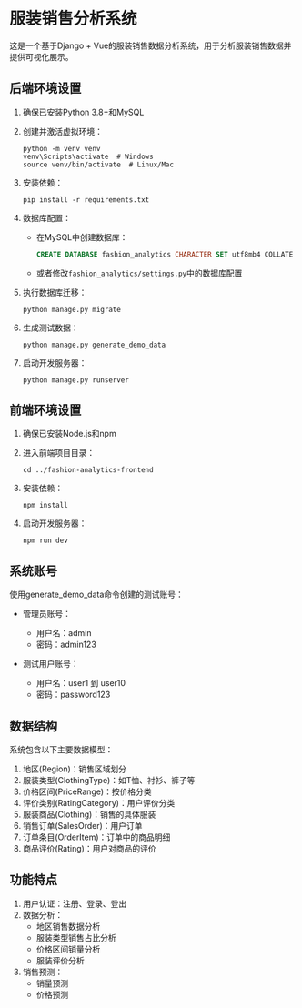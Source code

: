 # 服装销售分析系统

这是一个基于Django + Vue的服装销售数据分析系统，用于分析服装销售数据并提供可视化展示。

## 后端环境设置

1. 确保已安装Python 3.8+和MySQL

2. 创建并激活虚拟环境：
   ```
   python -m venv venv
   venv\Scripts\activate  # Windows
   source venv/bin/activate  # Linux/Mac
   ```

3. 安装依赖：
   ```
   pip install -r requirements.txt
   ```

4. 数据库配置：
   - 在MySQL中创建数据库：
     ```sql
     CREATE DATABASE fashion_analytics CHARACTER SET utf8mb4 COLLATE utf8mb4_unicode_ci;
     ```
   - 或者修改`fashion_analytics/settings.py`中的数据库配置

5. 执行数据库迁移：
   ```
   python manage.py migrate
   ```

6. 生成测试数据：
   ```
   python manage.py generate_demo_data
   ```

7. 启动开发服务器：
   ```
   python manage.py runserver
   ```

## 前端环境设置

1. 确保已安装Node.js和npm

2. 进入前端项目目录：
   ```
   cd ../fashion-analytics-frontend
   ```

3. 安装依赖：
   ```
   npm install
   ```

4. 启动开发服务器：
   ```
   npm run dev
   ```

## 系统账号

使用generate_demo_data命令创建的测试账号：

- 管理员账号：
  - 用户名：admin
  - 密码：admin123

- 测试用户账号：
  - 用户名：user1 到 user10
  - 密码：password123

## 数据结构

系统包含以下主要数据模型：

1. 地区(Region)：销售区域划分
2. 服装类型(ClothingType)：如T恤、衬衫、裤子等
3. 价格区间(PriceRange)：按价格分类
4. 评价类别(RatingCategory)：用户评价分类
5. 服装商品(Clothing)：销售的具体服装
6. 销售订单(SalesOrder)：用户订单
7. 订单条目(OrderItem)：订单中的商品明细
8. 商品评价(Rating)：用户对商品的评价

## 功能特点

1. 用户认证：注册、登录、登出
2. 数据分析：
   - 地区销售数据分析
   - 服装类型销售占比分析
   - 价格区间销量分析
   - 服装评价分析
3. 销售预测：
   - 销量预测
   - 价格预测 